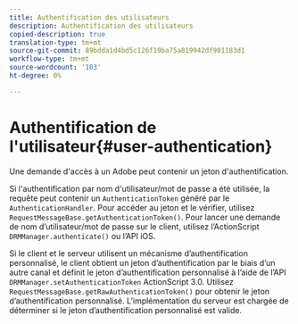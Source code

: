 ```yaml
---
title: Authentification des utilisateurs
description: Authentification des utilisateurs
copied-description: true
translation-type: tm+mt
source-git-commit: 89bdda1d4bd5c126f19ba75a819942df901183d1
workflow-type: tm+mt
source-wordcount: '103'
ht-degree: 0%

---
```



# Authentification de l&#39;utilisateur{#user-authentication}

Une demande d&#39;accès à un Adobe peut contenir un jeton d&#39;authentification.

Si l&#39;authentification par nom d&#39;utilisateur/mot de passe a été utilisée, la requête peut contenir un `AuthenticationToken` généré par le `AuthenticationHandler`. Pour accéder au jeton et le vérifier, utilisez `RequestMessageBase.getAuthenticationToken()`. Pour lancer une demande de nom d’utilisateur/mot de passe sur le client, utilisez l’ActionScript `DRMManager.authenticate()` ou l’API iOS.

Si le client et le serveur utilisent un mécanisme d’authentification personnalisé, le client obtient un jeton d’authentification par le biais d’un autre canal et définit le jeton d’authentification personnalisé à l’aide de l’API `DRMManager.setAuthenticationToken` ActionScript 3.0. Utilisez `RequestMessageBase.getRawAuthenticationToken()` pour obtenir le jeton d’authentification personnalisé. L’implémentation du serveur est chargée de déterminer si le jeton d’authentification personnalisé est valide.
